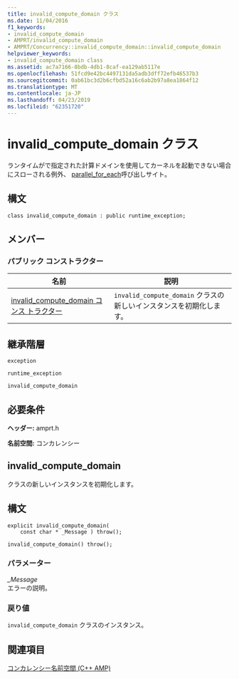 ```yaml
---
title: invalid_compute_domain クラス
ms.date: 11/04/2016
f1_keywords:
- invalid_compute_domain
- AMPRT/invalid_compute_domain
- AMPRT/Concurrency::invalid_compute_domain::invalid_compute_domain
helpviewer_keywords:
- invalid_compute_domain class
ms.assetid: ac7a7166-8bdb-4db1-8caf-ea129ab5117e
ms.openlocfilehash: 51fcd9e42bc4497131da5adb3dff72efb46537b3
ms.sourcegitcommit: 0ab61bc3d2b6cfbd52a16c6ab2b97a8ea1864f12
ms.translationtype: MT
ms.contentlocale: ja-JP
ms.lasthandoff: 04/23/2019
ms.locfileid: "62351720"
---
```

# <a name="invalidcomputedomain-class"></a>invalid_compute_domain クラス

ランタイムがで指定された計算ドメインを使用してカーネルを起動できない場合にスローされる例外、 [parallel_for_each](concurrency-namespace-functions-amp.md#parallel_for_each)呼び出しサイト。

## <a name="syntax"></a>構文

```
class invalid_compute_domain : public runtime_exception;
```

## <a name="members"></a>メンバー

### <a name="public-constructors"></a>パブリック コンストラクター

|名前|説明|
|----------|-----------------|
|[invalid_compute_domain コンス トラクター](#ctor)|`invalid_compute_domain` クラスの新しいインスタンスを初期化します。|

## <a name="inheritance-hierarchy"></a>継承階層

`exception`

`runtime_exception`

`invalid_compute_domain`

## <a name="requirements"></a>必要条件

**ヘッダー:** amprt.h

**名前空間:** コンカレンシー

## <a name="ctor"></a> invalid_compute_domain

クラスの新しいインスタンスを初期化します。

## <a name="syntax"></a>構文

```
explicit invalid_compute_domain(
    const char * _Message ) throw();

invalid_compute_domain() throw();
```

### <a name="parameters"></a>パラメーター

*_Message*<br/>
エラーの説明。

### <a name="return-value"></a>戻り値

`invalid_compute_domain` クラスのインスタンス。

## <a name="see-also"></a>関連項目

[コンカレンシー名前空間 (C++ AMP)](concurrency-namespace-cpp-amp.md)
